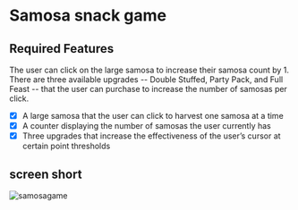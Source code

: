 # Samosa snack game

## Required Features
The user can click on the large samosa to increase their samosa count by 1. 
There are three available upgrades -- Double Stuffed, Party Pack, and Full Feast -- that the user can purchase to increase the number of samosas per click.

- [x] A large samosa that the user can click to harvest one samosa at a time
- [x] A counter displaying the number of samosas the user currently has
- [x] Three upgrades that increase the effectiveness of the user’s cursor at certain point thresholds

## screen short
![samosagame](https://github.com/Nan227/codepath_week2/blob/master/samosa-selector/src/assets/samosascreebshot.jpg)
